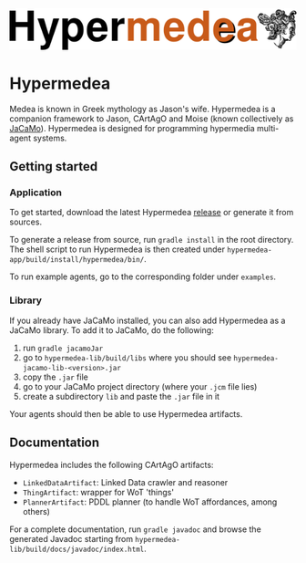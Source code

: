 ![Hypermedia Programming Framework](img/banner.png)

# Hypermedea

Medea is known in Greek mythology as Jason's wife.
Hypermedea is a companion framework to Jason, CArtAgO and Moise (known collectively as [JaCaMo](jacamo.sourceforge.net/)).
Hypermedea is designed for programming hypermedia multi-agent systems.

## Getting started

### Application

To get started, download the latest Hypermedea [release](https://github.com/Hypermedea/hypermedea/releases) or generate it from sources.

To generate a release from source, run `gradle install` in the root directory.
The shell script to run Hypermedea is then created under `hypermedea-app/build/install/hypermedea/bin/`.

To run example agents, go to the corresponding folder under `examples`.

### Library

If you already have JaCaMo installed, you can also add Hypermedea as a JaCaMo library.
To add it to JaCaMo, do the following:
1. run `gradle jacamoJar`
2. go to `hypermedea-lib/build/libs` where you should see `hypermedea-jacamo-lib-<version>.jar`
3. copy the `.jar` file
4. go to your JaCaMo project directory (where your `.jcm` file lies)
5. create a subdirectory `lib` and paste the `.jar` file in it

Your agents should then be able to use Hypermedea artifacts.

## Documentation

Hypermedea includes the following CArtAgO artifacts:
- `LinkedDataArtifact`: Linked Data crawler and reasoner
- `ThingArtifact`: wrapper for WoT 'things'
- `PlannerArtifact`: PDDL planner (to handle WoT affordances, among others)

For a complete documentation, run `gradle javadoc` and browse the generated
Javadoc starting from `hypermedea-lib/build/docs/javadoc/index.html`.
